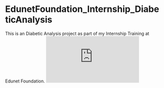 # EdunetFoundation_Internship_DiabeticAnalysis
This is an Diabetic Analysis project as part of my Internship Training at Edunet Foundation. 
![Certificate](https://github.com/kottarivaibhav/EdunetFoundation_Internship_DiabeticAnalysis/blob/main/Edunet_EY_Certifcate.pdf)
